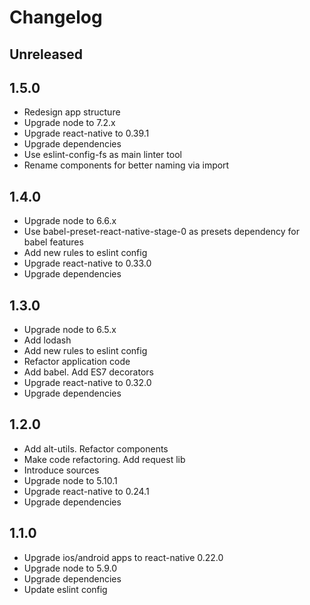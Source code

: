 # Changelog

## Unreleased

## 1.5.0
- Redesign app structure
- Upgrade node to 7.2.x
- Upgrade react-native to 0.39.1
- Upgrade dependencies
- Use eslint-config-fs as main linter tool
- Rename components for better naming via import

## 1.4.0
- Upgrade node to 6.6.x
- Use babel-preset-react-native-stage-0 as presets dependency for babel features
- Add new rules to eslint config
- Upgrade react-native to 0.33.0
- Upgrade dependencies

## 1.3.0
- Upgrade node to 6.5.x
- Add lodash
- Add new rules to eslint config
- Refactor application code
- Add babel. Add ES7 decorators
- Upgrade react-native to 0.32.0
- Upgrade dependencies

## 1.2.0
- Add alt-utils. Refactor components
- Make code refactoring. Add request lib
- Introduce sources
- Upgrade node to 5.10.1
- Upgrade react-native to 0.24.1
- Upgrade dependencies

## 1.1.0
- Upgrade ios/android apps to react-native 0.22.0
- Upgrade node to 5.9.0
- Upgrade dependencies
- Update eslint config
